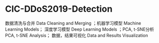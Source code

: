 # CIC-DDoS2019-Detection
数据清洗与合并 Data Cleaning and Merging ；机器学习模型  Machine Learning Models； 深度学习模型 Deep Learning Models ；PCA, t-SNE分析  PCA, t-SNE Analysis； 数据，结果可视化  Data and Results Visualization
